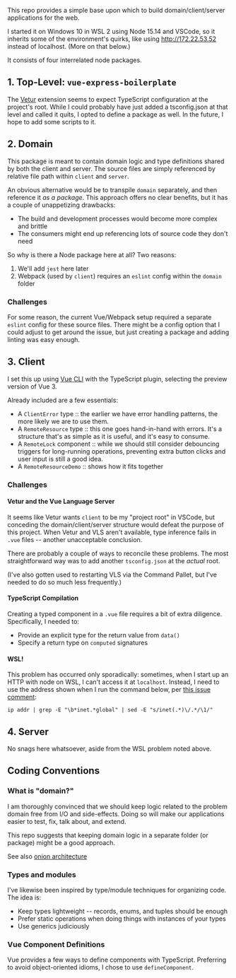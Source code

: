 This repo provides a simple base upon which to build domain/client/server 
applications for the web.

I started it on Windows 10 in WSL 2 using Node 15.14 and VSCode, so it
inherits some of the environment's quirks, like using http://172.22.53.52 
instead of localhost. (More on that below.)

It consists of four interrelated node packages.

## 1. Top-Level: `vue-express-boilerplate`

The [Vetur](https://vuejs.github.io/vetur/) extension seems to expect TypeScript
configuration at the project's root. While I could probably have just added a
tsconfig.json at that level and called it quits, I opted to define a package as
well. In the future, I hope to add some scripts to it.

## 2. Domain

This package is meant to contain domain logic and type definitions shared by 
both the client and server. The source files are simply referenced by relative
file path within `client` and `server`.

An obvious alternative would be to transpile `domain` separately, and then
reference it _as a package_. This approach offers no clear benefits, but it
has a couple of unappetizing drawbacks:

- The build and development processes would become more complex and brittle
- The consumers might end up referencing lots of source code they don't need

So why is there a Node package here at all? Two reasons:

1. We'll add `jest` here later
2. Webpack (used by `client`) requires an `eslint` config within the `domain`
folder

### Challenges

For some reason, the current Vue/Webpack setup required a separate `eslint`
config for these source files. There might be a config option that I could
adjust to get around the issue, but just creating a package and adding
linting was easy enough.

## 3. Client

I set this up using [Vue CLI](https://cli.vuejs.org/) with the TypeScript
plugin, selecting the preview version of Vue 3.

Already included are a few essentials:

* A `ClientError` type :: the earlier we have error handling patterns, the more
    likely we are to use them.
* A `RemoteResource` type :: this one goes hand-in-hand with errors. It's a 
    structure that's as simple as it is useful, and it's easy to consume.
* A `RemoteLock` component :: while we should still consider debouncing 
    triggers for long-running operations, preventing extra button clicks and
    user input is still a good idea.
* A `RemoteResourceDemo` :: shows how it fits together

### Challenges

#### Vetur and the Vue Language Server

It seems like Vetur wants `client` to be my "project root" in VSCode, but
conceding the domain/client/server structure would defeat the purpose of this
project. When Vetur and VLS aren't available, type inference fails in `.vue`
files -- another unacceptable conclusion.

There are probably a couple of ways to reconcile these problems. The most
straightforward way was to add another `tsconfig.json` at the _actual_ root.

(I've also gotten used to restarting VLS via the Command Pallet, but I've needed
to do so much less frequently.)

#### TypeScript Compilation

Creating a typed component in a `.vue` file requires a bit of extra diligence.
Specifically, I needed to:

- Provide an explicit type for the return value from `data()`
- Specify a return type on `computed` signatures

#### WSL!

This problem has occurred only sporadically: sometimes, when I start up an HTTP
with node on WSL, I can't access it at `localhost`. Instead, I need to use the
address shown when I run the command below, per 
[this issue comment](https://github.com/microsoft/WSL/issues/4636#issuecomment-723440350):

```
ip addr | grep -E "\b*inet.*global" | sed -E "s/inet(.*)\/.*/\1/"
```

## 4. Server

No snags here whatsoever, aside from the WSL problem noted above.

## Coding Conventions

### What is "domain?"

I am thoroughly convinced that we should keep logic related to the problem
domain free from I/O and side-effects. Doing so will make our applications
easier to test, fix, talk about, and extend.

This repo suggests that keeping domain logic in a separate folder (or package)
might be a good approach.

See also [onion architecture](https://www.codeguru.com/csharp/csharp/cs_misc/designtechniques/understanding-onion-architecture.html)

### Types and modules

I've likewise been inspired by type/module techniques for organizing code. The
idea is:

* Keep types lightweight -- records, enums, and tuples should be enough
* Prefer static operations when doing things with instances of your types
* Use generics judiciously

### Vue Component Definitions

Vue provides a few ways to define components with TypeScript. Preferring to
avoid object-oriented idioms, I chose to use `defineComponent`.
